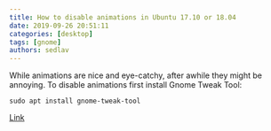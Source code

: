 ```yaml
---
title: How to disable animations in Ubuntu 17.10 or 18.04
date: 2019-09-26 20:51:11
categories: [desktop]
tags: [gnome]
authors: sedlav
---
```


While animations are nice and eye-catchy, after awhile they might be annoying. To disable animations first install Gnome Tweak Tool:
  
 ```
 sudo apt install gnome-tweak-tool
 ```

[Link](https://maslosoft.com/kb/how-to-disable-animations-in-ubuntu-17-10/)

